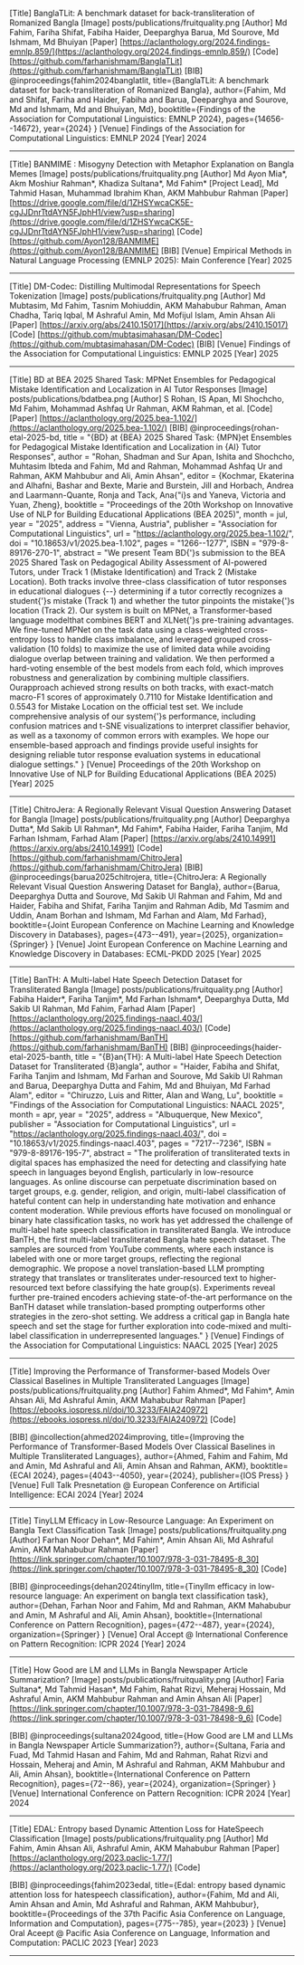 [Title]
BanglaTLit: A benchmark dataset for back-transliteration of Romanized Bangla
[Image]
posts/publications/fruitquality.png
[Author]
Md Fahim, Fariha Shifat, Fabiha Haider, Deeparghya Barua, Md Sourove, Md Ishmam, Md Bhuiyan
[Paper]
[https://aclanthology.org/2024.findings-emnlp.859/](https://aclanthology.org/2024.findings-emnlp.859/)
[Code]
[https://github.com/farhanishmam/BanglaTLit](https://github.com/farhanishmam/BanglaTLit)
[BIB]
@inproceedings{fahim2024banglatlit,
  title={BanglaTLit: A benchmark dataset for back-transliteration of Romanized Bangla},
  author={Fahim, Md and Shifat, Fariha and Haider, Fabiha and Barua, Deeparghya and Sourove, Md and Ishmam, Md and Bhuiyan, Md},
  booktitle={Findings of the Association for Computational Linguistics: EMNLP 2024},
  pages={14656--14672},
  year={2024}
}
[Venue]
Findings of the Association for Computational Linguistics: EMNLP 2024
[Year]
2024

---

[Title]
BANMIME : Misogyny Detection with Metaphor Explanation on Bangla Memes
[Image]
posts/publications/fruitquality.png
[Author]
Md Ayon Mia*, Akm Moshiur Rahman*, Khadiza Sultana*, Md Fahim* [Project Lead], Md Tahmid Hasan, Muhammad Ibrahim Khan, AKM Mahbubur Rahman
[Paper]
[https://drive.google.com/file/d/1ZHSYwcaCK5E-cgJJDnrTtdAYN5FJphH1/view?usp=sharing](https://drive.google.com/file/d/1ZHSYwcaCK5E-cgJJDnrTtdAYN5FJphH1/view?usp=sharing)
[Code]
[https://github.com/Ayon128/BANMIME](https://github.com/Ayon128/BANMIME)
[BIB]
[Venue]
Empirical Methods in Natural Language Processing (EMNLP 2025): Main Conference
[Year]
2025

---

[Title]
DM-Codec: Distilling Multimodal Representations for Speech Tokenization
[Image]
posts/publications/fruitquality.png
[Author]
Md Mubtasim, Md Fahim, Tasnim Mohiuddin, AKM Mahabubur Rahman, Aman Chadha, Tariq Iqbal, M Ashraful Amin, Md Mofijul Islam, Amin Ahsan Ali
[Paper]
[https://arxiv.org/abs/2410.15017](https://arxiv.org/abs/2410.15017)
[Code]
[https://github.com/mubtasimahasan/DM-Codec](https://github.com/mubtasimahasan/DM-Codec)
[BIB]
[Venue]
Findings of the Association for Computational Linguistics: EMNLP 2025
[Year]
2025

---


[Title]
BD at BEA 2025 Shared Task: MPNet Ensembles for Pedagogical Mistake Identification and Localization in AI Tutor Responses
[Image]
posts/publications/bdatbea.png
[Author]
S Rohan, IS Apan, MI Shochcho, Md Fahim, Mohammad Ashfaq Ur Rahman, AKM Rahman, et al.
[Code]
[Paper]
[https://aclanthology.org/2025.bea-1.102/](https://aclanthology.org/2025.bea-1.102/)
[BIB]
@inproceedings{rohan-etal-2025-bd,
title = "{BD} at {BEA} 2025 Shared Task: {MPN}et Ensembles for Pedagogical Mistake Identification and Localization in {AI} Tutor Responses",
author = "Rohan, Shadman and
Sur Apan, Ishita and
Shochcho, Muhtasim Ibteda and
Fahim, Md and
Rahman, Mohammad Ashfaq Ur and
Rahman, AKM Mahbubur and
Ali, Amin Ahsan",
editor = {Kochmar, Ekaterina and
Alhafni, Bashar and
Bexte, Marie and
Burstein, Jill and
Horbach, Andrea and
Laarmann-Quante, Ronja and
Tack, Ana{\"i}s and
Yaneva, Victoria and
Yuan, Zheng},
booktitle = "Proceedings of the 20th Workshop on Innovative Use of NLP for Building Educational Applications (BEA 2025)",
month = jul,
year = "2025",
address = "Vienna, Austria",
publisher = "Association for Computational Linguistics",
url = "https://aclanthology.org/2025.bea-1.102/",
doi = "10.18653/v1/2025.bea-1.102",
pages = "1266--1277",
ISBN = "979-8-89176-270-1",
abstract = "We present Team BD{'}s submission to the BEA 2025 Shared Task on Pedagogical Ability Assessment of AI-powered Tutors, under Track 1 (Mistake Identification) and Track 2 (Mistake Location). Both tracks involve three-class classification of tutor responses in educational dialogues {--} determining if a tutor correctly recognizes a student{'}s mistake (Track 1) and whether the tutor pinpoints the mistake{'}s location (Track 2). Our system is built on MPNet, a Transformer-based language modelthat combines BERT and XLNet{'}s pre-training advantages. We fine-tuned MPNet on the task data using a class-weighted cross-entropy loss to handle class imbalance, and leveraged grouped cross-validation (10 folds) to maximize the use of limited data while avoiding dialogue overlap between training and validation. We then performed a hard-voting ensemble of the best models from each fold, which improves robustness and generalization by combining multiple classifiers. Ourapproach achieved strong results on both tracks, with exact-match macro-F1 scores of approximately 0.7110 for Mistake Identification and 0.5543 for Mistake Location on the official test set. We include comprehensive analysis of our system{'}s performance, including confusion matrices and t-SNE visualizations to interpret classifier behavior, as well as a taxonomy of common errors with examples. We hope our ensemble-based approach and findings provide useful insights for designing reliable tutor response evaluation systems in educational dialogue settings."
}
[Venue]
Proceedings of the 20th Workshop on Innovative Use of NLP for Building Educational Applications (BEA 2025)
[Year]
2025

---

[Title]
ChitroJera: A Regionally Relevant Visual Question Answering Dataset for Bangla
[Image]
posts/publications/fruitquality.png
[Author]
Deeparghya Dutta*, Md Sakib Ul Rahman*, Md Fahim*, Fabiha Haider, Fariha Tanjim, Md Farhan Ishmam, Farhad Alam
[Paper]
[https://arxiv.org/abs/2410.14991](https://arxiv.org/abs/2410.14991)
[Code]
[https://github.com/farhanishmam/ChitroJera](https://github.com/farhanishmam/ChitroJera)
[BIB]
@inproceedings{barua2025chitrojera,
  title={ChitroJera: A Regionally Relevant Visual Question Answering Dataset for Bangla},
  author={Barua, Deeparghya Dutta and Sourove, Md Sakib Ul Rahman and Fahim, Md and Haider, Fabiha and Shifat, Fariha Tanjim and Rahman Adib, Md Tasmim and Uddin, Anam Borhan and Ishmam, Md Farhan and Alam, Md Farhad},
  booktitle={Joint European Conference on Machine Learning and Knowledge Discovery in Databases},
  pages={473--491},
  year={2025},
  organization={Springer}
}
[Venue]
Joint European Conference on Machine Learning and Knowledge Discovery in Databases: ECML-PKDD 2025
[Year]
2025

---

[Title]
BanTH: A Multi-label Hate Speech Detection Dataset for Transliterated Bangla
[Image]
posts/publications/fruitquality.png
[Author]
Fabiha Haider*, Fariha Tanjim*, Md Farhan Ishmam*, Deeparghya Dutta, Md Sakib Ul Rahman, Md Fahim, Farhad Alam
[Paper]
[https://aclanthology.org/2025.findings-naacl.403/](https://aclanthology.org/2025.findings-naacl.403/)
[Code]
[https://github.com/farhanishmam/BanTH](https://github.com/farhanishmam/BanTH)
[BIB]
@inproceedings{haider-etal-2025-banth,
    title = "{B}an{TH}: A Multi-label Hate Speech Detection Dataset for Transliterated {B}angla",
    author = "Haider, Fabiha  and
      Shifat, Fariha Tanjim  and
      Ishmam, Md Farhan  and
      Sourove, Md Sakib Ul Rahman  and
      Barua, Deeparghya Dutta  and
      Fahim, Md  and
      Bhuiyan, Md Farhad Alam",
    editor = "Chiruzzo, Luis  and
      Ritter, Alan  and
      Wang, Lu",
    booktitle = "Findings of the Association for Computational Linguistics: NAACL 2025",
    month = apr,
    year = "2025",
    address = "Albuquerque, New Mexico",
    publisher = "Association for Computational Linguistics",
    url = "https://aclanthology.org/2025.findings-naacl.403/",
    doi = "10.18653/v1/2025.findings-naacl.403",
    pages = "7217--7236",
    ISBN = "979-8-89176-195-7",
    abstract = "The proliferation of transliterated texts in digital spaces has emphasized the need for detecting and classifying hate speech in languages beyond English, particularly in low-resource languages. As online discourse can perpetuate discrimination based on target groups, e.g. gender, religion, and origin, multi-label classification of hateful content can help in understanding hate motivation and enhance content moderation. While previous efforts have focused on monolingual or binary hate classification tasks, no work has yet addressed the challenge of multi-label hate speech classification in transliterated Bangla. We introduce BanTH, the first multi-label transliterated Bangla hate speech dataset. The samples are sourced from YouTube comments, where each instance is labeled with one or more target groups, reflecting the regional demographic. We propose a novel translation-based LLM prompting strategy that translates or transliterates under-resourced text to higher-resourced text before classifying the hate group(s). Experiments reveal further pre-trained encoders achieving state-of-the-art performance on the BanTH dataset while translation-based prompting outperforms other strategies in the zero-shot setting. We address a critical gap in Bangla hate speech and set the stage for further exploration into code-mixed and multi-label classification in underrepresented languages."
}
[Venue]
Findings of the Association for Computational Linguistics: NAACL 2025
[Year]
2025

---

[Title]
Improving the Performance of Transformer-based Models Over Classical Baselines in Multiple Transliterated Languages
[Image]
posts/publications/fruitquality.png
[Author]
Fahim Ahmed*, Md Fahim*, Amin Ahsan Ali, Md Ashraful Amin, AKM Mahabubur Rahman
[Paper]
[https://ebooks.iospress.nl/doi/10.3233/FAIA240972](https://ebooks.iospress.nl/doi/10.3233/FAIA240972)
[Code]

[BIB]
@incollection{ahmed2024improving,
  title={Improving the Performance of Transformer-Based Models Over Classical Baselines in Multiple Transliterated Languages},
  author={Ahmed, Fahim and Fahim, Md and Amin, Md Ashraful and Ali, Amin Ahsan and Rahman, AKM},
  booktitle={ECAI 2024},
  pages={4043--4050},
  year={2024},
  publisher={IOS Press}
}
[Venue]
Full Talk Presnetation @ European Conference on Artificial Intelligence: ECAI 2024
[Year]
2024

---

[Title]
TinyLLM Efficacy in Low-Resource Language: An Experiment on Bangla Text Classification Task
[Image]
posts/publications/fruitquality.png
[Author]
Farhan Noor Dehan*, Md Fahim*, Amin Ahsan Ali, Md Ashraful Amin, AKM Mahabubur Rahman
[Paper]
[https://link.springer.com/chapter/10.1007/978-3-031-78495-8_30](https://link.springer.com/chapter/10.1007/978-3-031-78495-8_30)
[Code]

[BIB]
@inproceedings{dehan2024tinyllm,
  title={Tinyllm efficacy in low-resource language: An experiment on bangla text classification task},
  author={Dehan, Farhan Noor and Fahim, Md and Rahman, AKM Mahabubur and Amin, M Ashraful and Ali, Amin Ahsan},
  booktitle={International Conference on Pattern Recognition},
  pages={472--487},
  year={2024},
  organization={Springer}
}
[Venue]
Oral Accept @ International Conference on Pattern Recognition: ICPR 2024
[Year]
2024

---

[Title]
How Good are LM and LLMs in Bangla Newspaper Article Summarization?
[Image]
posts/publications/fruitquality.png
[Author]
Faria Sultana*, Md Tahmid Hasan*, Md Fahim, Rahat Rizvi, Meheraj Hossain, Md Ashraful Amin, AKM Mahbubur Rahman and Amin Ahsan Ali
[Paper]
[https://link.springer.com/chapter/10.1007/978-3-031-78498-9_6](https://link.springer.com/chapter/10.1007/978-3-031-78498-9_6)
[Code]

[BIB]
@inproceedings{sultana2024good,
  title={How Good are LM and LLMs in Bangla Newspaper Article Summarization?},
  author={Sultana, Faria and Fuad, Md Tahmid Hasan and Fahim, Md and Rahman, Rahat Rizvi and Hossain, Meheraj and Amin, M Ashraful and Rahman, AKM Mahbubur and Ali, Amin Ahsan},
  booktitle={International Conference on Pattern Recognition},
  pages={72--86},
  year={2024},
  organization={Springer}
}
[Venue]
International Conference on Pattern Recognition: ICPR 2024
[Year]
2024

---

[Title]
EDAL: Entropy based Dynamic Attention Loss for HateSpeech Classification
[Image]
posts/publications/fruitquality.png
[Author]
Md Fahim, Amin Ahsan Ali, Ashraful Amin, AKM Mahabubur Rahman
[Paper]
[https://aclanthology.org/2023.paclic-1.77/](https://aclanthology.org/2023.paclic-1.77/)
[Code]

[BIB]
@inproceedings{fahim2023edal,
  title={Edal: entropy based dynamic attention loss for hatespeech classification},
  author={Fahim, Md and Ali, Amin Ahsan and Amin, Md Ashraful and Rahman, AKM Mahbubur},
  booktitle={Proceedings of the 37th Pacific Asia Conference on Language, Information and Computation},
  pages={775--785},
  year={2023}
}
[Venue]
Oral Aceept @ Pacific Asia Conference on Language, Information and Computation: PACLIC 2023
[Year]
2023

---